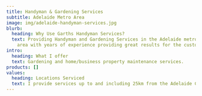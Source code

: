 ```yaml
---
title: Handyman & Gardening Services
subtitle: Adelaide Metro Area
image: img/adelaide-handyman-services.jpg
blurb:
  heading: Why Use Garths Handyman Services?
  text: Providing Handyman and Gardening Services in the Adelaide metropolitan
    area with years of experience providing great results for the customer.
intro:
  heading: What I offer
  text: Gardening and home/business property maintenance services.
products: []
values:
  heading: Locations Serviced
  text: I provide services up to and including 25km from the Adelaide CBD.
---
```

